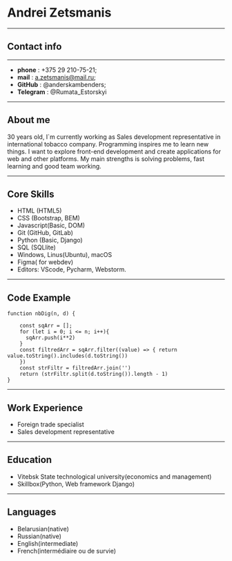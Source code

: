 # **Andrei Zetsmanis**  
********************
## **Contact info**
********************
* **phone** : +375 29 210-75-21;
* **mail** : a.zetsmanis@mail.ru;
* **GitHub** : @anderskambenders;
* **Telegram** : @Rumata_Estorskyi
********************
## **About me**
30 years old, I`m currently working as Sales development representative in international tobacco company. Programming inspires me to learn new things. I want to explore front-end development and create applications for web and other platforms. My main strengths is solving problems, fast learning and good team working.
********************
## **Core Skills** 
* HTML (HTML5)
* CSS (Bootstrap, BEM)
* Javascript(Basic, DOM)
* Git (GitHub, GitLab)
* Python (Basic, Django)
* SQL (SQLlite)
* Windows, Linus(Ubuntu), macOS
* Figma( for webdev)
* Editors: VScode, Pycharm, Webstorm.
**********************
## **Code Example**
```
function nbDig(n, d) {
    
    const sqArr = [];
    for (let i = 0; i <= n; i++){
      sqArr.push(i**2)
    }
    const filtredArr = sqArr.filter((value) => { return value.toString().includes(d.toString())
    })
    const strFiltr = filtredArr.join('')
    return (strFiltr.split(d.toString()).length - 1)
}
```
***********************
## **Work Experience**
* Foreign trade specialist
* Sales development representative
***********************
## **Education**
* Vitebsk State technological university(economics and management)
* Skillbox(Python, Web framework Django)
***********************
## **Languages**
* Belarusian(native)
* Russian(native)
* English(intermediate)
* French(intermédiaire ou de survie)

